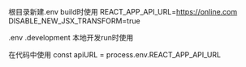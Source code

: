根目录新建.env 
build时使用
REACT_APP_API_URL=https://online.com
DISABLE_NEW_JSX_TRANSFORM=true

.env .development 本地开发run时使用


在代码中使用
const apiURL = process.env.REACT_APP_API_URL